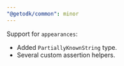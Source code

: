 ```yaml
---
"@getodk/common": minor
---
```


Support for `appearances`:

- Added `PartiallyKnownString` type.
- Several custom assertion helpers.
